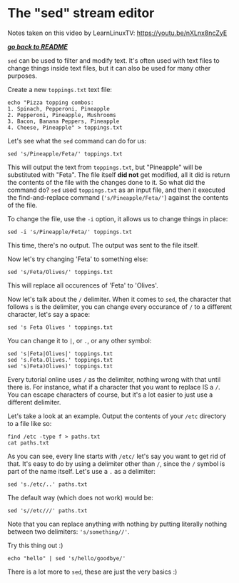 # The "sed" stream editor

Notes taken on this video by LearnLinuxTV: https://youtu.be/nXLnx8ncZyE

[***go back to README***](/README.md)  

`sed` can be used to filter and modify text. It's often used with text files to
change things inside text files, but it can also be used for many other
purposes.

Create a new `toppings.txt` text file:

```
echo "Pizza topping combos:
1. Spinach, Pepperoni, Pineapple
2. Pepperoni, Pineapple, Mushrooms
3. Bacon, Banana Peppers, Pineapple
4. Cheese, Pineapple" > toppings.txt
```

Let's see what the `sed` command can do for us:

```
sed 's/Pineapple/Feta/' toppings.txt
```

This will output the text from `toppings.txt`, but "Pineapple" will be
substituted with "Feta". The file itself **did not** get modified, all it did
is return the contents of the file with the changes done to it. So what did the
command do? `sed` used `toppings.txt` as an input file, and then it executed
the find-and-replace command (`'s/Pineapple/Feta/'`) against the contents of
the file. 

To change the file, use the `-i` option, it allows us to change things in
place:

```
sed -i 's/Pineapple/Feta/' toppings.txt
```

This time, there's no output. The output was sent to the file itself.

Now let's try changing 'Feta' to something else:

```
sed 's/Feta/Olives/' toppings.txt
```

This will replace all occurences of 'Feta' to 'Olives'. 

Now let's talk about the `/` delimiter. When it comes to `sed`, the character
that follows `s` is the delimiter, you can change every occurance of `/` to a
different character, let's say a space:

```
sed 's Feta Olives ' toppings.txt
```

You can change it to `|`, or `.`, or any other symbol:

```
sed 's|Feta|Olives|' toppings.txt
sed 's.Feta.Olives.' toppings.txt
sed 's)Feta)Olives)' toppings.txt
```

Every tutorial online uses `/` as the delimiter, nothing wrong with that until
there is. For instance, what if a character that you want to replace IS a `/`.
You can escape characters of course, but it's a lot easier to just use a
different delimiter. 

Let's take a look at an example. Output the contents of your `/etc` directory
to a file like so:

```
find /etc -type f > paths.txt
cat paths.txt
```

As you can see, every line starts with `/etc/` let's say you want to get rid of
that. It's easy to do by using a delimiter other than `/`, since the `/` symbol
is part of the name itself. Let's use a `.` as a delimiter:

```
sed 's./etc/..' paths.txt
```

The default way (which does not work) would be:

```
sed 's//etc///' paths.txt
```

Note that you can replace anything with nothing by putting literally nothing
between two delimiters: `'s/something//'`.

Try this thing out :)

```
echo "hello" | sed 's/hello/goodbye/'
```

There is a lot more to `sed`, these are just the very basics :)
